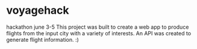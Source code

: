 # voyagehack
hackathon june 3-5
This project was built to create a web app to produce flights from the input city with a variety of interests. An API was created to generate flight information. :)
